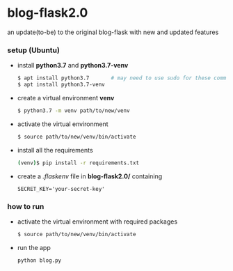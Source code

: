 # blog-flask2.0
an update(to-be) to the original blog-flask with new and updated features
### setup (Ubuntu)
* install **python3.7** and **python3.7-venv**
  ```bash
  $ apt install python3.7       # may need to use sudo for these commands
  $ apt install python3.7-venv
  ```
* create a virtual environment **venv**
  ```bash
  $ python3.7 -m venv path/to/new/venv
  ```
* activate the virtual environment
  ```bash
  $ source path/to/new/venv/bin/activate
  ```
* install all the requirements 
   ```bash
   (venv)$ pip install -r requirements.txt
   ```
* create a _.flaskenv_ file in **blog-flask2.0/** containing
   ```
   SECRET_KEY='your-secret-key'
   ```
### how to run
* activate the virtual environment with required packages
  ```bash
  $ source path/to/new/venv/bin/activate
  ```
* run the app
  ```bash
  python blog.py
  ```
